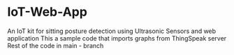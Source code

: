 # IoT-Web-App
An IoT kit for sitting posture detection using Ultrasonic Sensors and web application
This a sample code that imports graphs from ThingSpeak server
Rest of the code in main - branch

